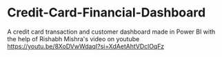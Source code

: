 # Credit-Card-Financial-Dashboard
A credit card transaction and customer dashboard made in Power BI with the help of Rishabh Mishra's video on youtube
https://youtu.be/8XoDVwWdaqI?si=XdAetAhtVDclOqFz
